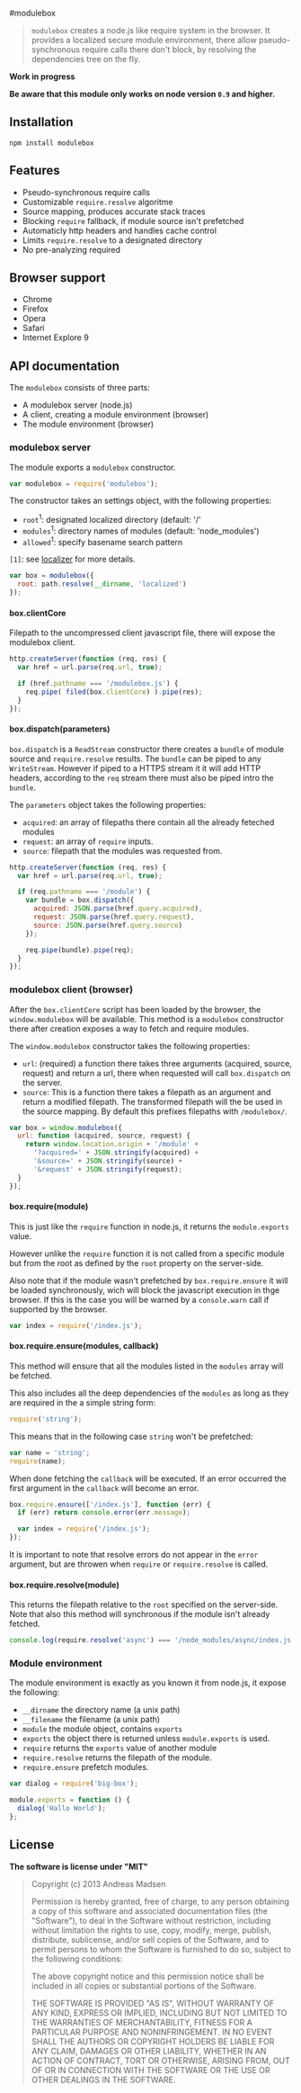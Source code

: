 #modulebox

> `modulebox` creates a node.js like require system in the browser. It provides
a localized secure module environment, there allow pseudo-synchronous require
calls there don't block, by resolving the dependencies tree on the fly.

**Work in progress**

**Be aware that this module only works on node version `0.9` and higher.**

## Installation

```sheel
npm install modulebox
```

## Features

* Pseudo-synchronous require calls
* Customizable `require.resolve` algoritme
* Source mapping, produces accurate stack traces
* Blocking `require` fallback, if module source isn't prefetched
* Automaticly http headers and handles cache control
* Limits `require.resolve` to a designated directory
* No pre-analyzing required

## Browser support

* Chrome
* Firefox
* Opera
* Safari
* Internet Explore 9

## API documentation

The `modulebox` consists of three parts:

* A modulebox server (node.js)
* A client, creating a module environment (browser)
* The module environment (browser)

### modulebox server

The module exports a `modulebox` constructor.

```javascript
var modulebox = require('modulebox');
```

The constructor takes an settings object, with the following properties:

* `root`<sup>1</sup>: designated localized directory (default: '/'
* `modules`<sup>1</sup>: directory names of modules (default: 'node_modules')
* `allowed`<sup>1</sup>: specify basename search pattern

`[1]`: see [localizer](https://github.com/AndreasMadsen/localizer#documentation) for more details.

```javascript
var box = modulebox({
  root: path.resolve(__dirname, 'localized')
});
```

#### box.clientCore

Filepath to the uncompressed client javascript file, there will expose the
modulebox client.

```javascript
http.createServer(function (req, res) {
  var href = url.parse(req.url, true);

  if (href.pathname === '/modulebox.js') {
    req.pipe( filed(box.clientCore) ).pipe(res);
  }
});
```

#### box.dispatch(parameters)

`box.dispatch` is a `ReadStream` constructor there creates a `bundle` of module
source and `require.resolve` results. The `bundle` can be piped to any
`WriteStream`. However if piped to a HTTPS stream it it will add HTTP headers,
according to the `req` stream there must also be piped intro the `bundle`.

The `parameters` object takes the following properties:

* `acquired`: an array of filepaths there contain all the already feteched modules
* `request`: an array of `require` inputs.
* `source`: filepath that the modules was requested from.

```javascript
http.createServer(function (req, res) {
  var href = url.parse(req.url, true);

  if (req.pathname === '/module') {
    var bundle = box.dispatch({
      acquired: JSON.parse(href.query.acquired),
      request: JSON.parse(href.query.request),
      source: JSON.parse(href.query.source)
    });

    req.pipe(bundle).pipe(req);
  }
});
```

### modulebox client (browser)

After the `box.clientCore` script has been loaded by the browser, the
`window.modulebox` will be available. This method is a `modulebox` constructor
there after creation exposes a way to fetch and require modules.

The `window.modulebox` constructor takes the following properties:

* `url`: (required) a function there takes three arguments (acquired, source, request)
  and return a url, there when requested will call `box.dispatch` on the server.
* `source`: This is a function there takes a filepath as an argument and return
  a modified filepath. The transformed filepath will the be used in the source mapping.
  By default this prefixes filepaths with `/modulebox/`.

```javascript
var box = window.modulebox({
  url: function (acquired, source, request) {
    return window.location.origin + '/module' +
      '?acquired=' + JSON.stringify(acquired) +
      '&source=' + JSON.stringify(source) +
      '&request' + JSON.stringify(request);
  }
});
```

#### box.require(module)

This is just like the `require` function in node.js, it returns the
`module.exports` value.

However unlike the `require` function it is not
called from a specific module but from the root as defined by the `root`
property on the server-side.

Also note that if the module wasn't prefetched by `box.require.ensure` it
will be loaded synchronously, wich will block the javascript execution in thge
browser. If this is the case you will be warned by a `console.warn` call if
supported by the browser.

```javascript
var index = require('/index.js');
```

#### box.require.ensure(modules, callback)

This method will ensure that all the modules listed in the `modules` array will
be fetched.

This also includes all the deep dependencies of the `modules` as long as they
are required in the a simple string form:

```javascript
require('string');
```

This means that in the following case `string` won't be prefetched:

```javascript
var name = 'string';
require(name);
```

When done fetching the `callback` will be executed. If an error occurred the
first argument in the `callback` will become an error.

```javascript
box.require.ensure(['/index.js'], function (err) {
  if (err) return console.error(err.message);

  var index = require('/index.js');
});
```

It is important to note that resolve errors do not appear in the `error` argument,
but are throwen when `require` or `require.resolve` is called.

#### box.require.resolve(module)

This returns the filepath relative to the `root` specified on the server-side.
Note that also this method will synchronous if the module isn't already fetched.

```javascript
console.log(require.resolve('async') === '/node_modules/async/index.js');
```

### Module environment

The module environment is exactly as you known it from node.js, it expose the
following:

* `__dirname` the directory name (a unix path)
* `__filename` the filename (a unix path)
* `module` the module object, contains `exports`
* `exports` the object there is returned unless `module.exports` is used.
* `require` returns the `exports` value of another module
* `require.resolve` returns the filepath of the module.
* `require.ensure` prefetch modules.

```javascript
var dialog = require('big-box');

module.exports = function () {
  dialog('Hallo World');
};
```

## License

**The software is license under "MIT"**

> Copyright (c) 2013 Andreas Madsen
>
> Permission is hereby granted, free of charge, to any person obtaining a copy
> of this software and associated documentation files (the "Software"), to deal
> in the Software without restriction, including without limitation the rights
> to use, copy, modify, merge, publish, distribute, sublicense, and/or sell
> copies of the Software, and to permit persons to whom the Software is
> furnished to do so, subject to the following conditions:
>
> The above copyright notice and this permission notice shall be included in
> all copies or substantial portions of the Software.
>
> THE SOFTWARE IS PROVIDED "AS IS", WITHOUT WARRANTY OF ANY KIND, EXPRESS OR
> IMPLIED, INCLUDING BUT NOT LIMITED TO THE WARRANTIES OF MERCHANTABILITY,
> FITNESS FOR A PARTICULAR PURPOSE AND NONINFRINGEMENT. IN NO EVENT SHALL THE
> AUTHORS OR COPYRIGHT HOLDERS BE LIABLE FOR ANY CLAIM, DAMAGES OR OTHER
> LIABILITY, WHETHER IN AN ACTION OF CONTRACT, TORT OR OTHERWISE, ARISING FROM,
> OUT OF OR IN CONNECTION WITH THE SOFTWARE OR THE USE OR OTHER DEALINGS IN
> THE SOFTWARE.
